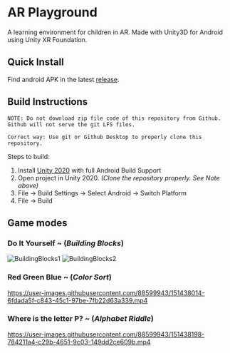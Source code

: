 # AR Playground

A learning environment for children in AR. Made with Unity3D for Android using Unity XR Foundation. <br/>



## Quick Install
Find android APK in the latest [release](https://github.com/colordepth/ar-playground/releases/tag/v0.1.0-alpha).

## Build Instructions
```
NOTE: Do not download zip file code of this repository from Github. Github will not serve the git LFS files.

Correct way: Use git or Github Desktop to properly clone this repository.
```
Steps to build:
1. Install [Unity 2020](https://unity.com/releases/2020-1) with full Android Build Support
2. Open project in Unity 2020. _(Clone the repository properly. See Note above)_
3. File -> Build Settings -> Select Android -> Switch Platform
4. File -> Build


## Game modes

### Do It Yourself ~ (_Building Blocks_)


![BuildingBlocks1](https://user-images.githubusercontent.com/88599943/151415587-a4826bff-8661-4e8d-a6dd-6621e2bf05c8.png)
![BuildingBlocks2](https://user-images.githubusercontent.com/88599943/151416826-99a1b8b8-8f0c-4006-90d0-620d35d743ec.jpeg)


### Red Green Blue ~ (_Color Sort_)


https://user-images.githubusercontent.com/88599943/151438014-6fdada5f-c843-45c1-97be-7fb22d63a339.mp4


### Where is the letter P? ~ (_Alphabet Riddle_)



https://user-images.githubusercontent.com/88599943/151438198-784211a4-c29b-4651-9c03-149dd2ce609b.mp4

